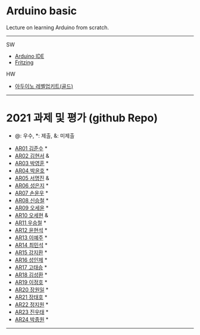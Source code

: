 # Arduino basic
Lecture on learning Arduino from scratch.


---

SW

- [Arduino IDE](https://www.arduino.cc/)
- [Fritzing](http://fritzing.org/download/)

HW

- [아두이노 레벨업키트(골드)](https://www.devicemart.co.kr/goods/view?no=12170416)

---

# 2021 과제 및 평가 (github Repo)
* @: 우수, *: 제출, &: 미제출

- [AR01 김준수](https://github.com/96wnstn/AR01) *
- [AR02 김현서]() &
- [AR03 박영훈](https://github.com/hunypark/ar03) *
- [AR04 박윤호](https://github.com/yoonho0624/ar04) *
- [AR05 서명진]() &
- [AR06 성은지](https://github.com/eun-jiii/ar06) *
- [AR07 손윤우](https://github.com/yunuu/AR07) *
- [AR08 신승철](https://github.com/kdkh96/AR08) *
- [AR09 오세윤](https://github.com/chilledlife/ar09) *
- [AR10 오세현]() &
- [AR11 우승철](https://github.com/woo-seung-cheol/ar11) *
- [AR12 윤현석](https://github.com/yhs11116/AR12) *
- [AR13 이예주](https://github.com/JJangyeJJangju/ar13) *
- [AR14 최민석](https://github.com/cmsinje/AR14) *
- [AR15 강지환](https://github.com/qkqh9635/ar15) *
- [AR16 성인제](https://github.com/nsa32300/ar16) *
- [AR17 고태승](https://github.com/xotmddlsp2/AR17/) *
- [AR18 김성환](https://github.com/Seong-Hwan99/AR-18) *
- [AR19 이정호](https://github.com/LOLMGs/AR19) *
- [AR20 장원일](https://github.com/jangeleven/AR20) *
- [AR21 장태호](https://github.com/HINEET/AR21) *
- [AR22 정지원](https://github.com/lalalalalra/AR22) *
- [AR23 진우태](https://github.com/Wjkdj/AR23) *
- [AR24 박종원](https://github.com/monegit/arduino-prj) *

---




